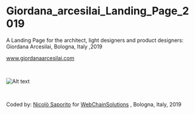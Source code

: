 # Giordana_arcesilai_Landing_Page_2019

A Landing Page for the architect, light designers and product designers: Giordana Arcesilai, Bologna, Italy ,2019 


www.giordanaarcesilai.com

</BR>

![Alt text](https://media.giphy.com/media/TFiA7k4jXwErdfU4cX/giphy.gif)

</BR>


Coded by: <a href="https://github.com/JonnyBanana">Nicolò Saporito</a> 
for <a href="https://github.com/WebChainSolutions">WebChainSolutions</a> , Bologna, Italy, 2019
